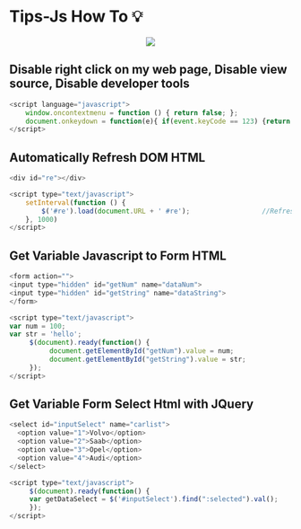 # Tips-Js How To :bulb:

<p align="center">
  <img src ="http://i.imgur.com/dSkU3uC.png" />
</p>


## Disable right click on my web page, Disable view source, Disable developer tools
``` javascript
<script language="javascript">
    window.oncontextmenu = function () { return false; };
    document.onkeydown = function(e){ if(event.keyCode == 123) {return false; } if(e.ctrlKey && e.shiftKey && e.keyCode == 'I'.charCodeAt(0)){return false;}if(e.ctrlKey && e.shiftKey && e.keyCode == 'J'.charCodeAt(0)){return false;}if(e.ctrlKey && e.keyCode == 'U'.charCodeAt(0)){return false;}}
</script>
```

## Automatically  Refresh DOM HTML
``` javascript
<div id="re"></div>

<script type="text/javascript">
    setInterval(function () {
        $('#re').load(document.URL + ' #re');                  //Refresh 1 second
    }, 1000)
</script>
```
## Get Variable Javascript to Form HTML
``` javascript
<form action="">
<input type="hidden" id="getNum" name="dataNum">
<input type="hidden" id="getString" name="dataString">
</form>

<script type="text/javascript">
var num = 100;
var str = 'hello';
     $(document).ready(function() {
          document.getElementById("getNum").value = num;
          document.getElementById("getString").value = str;
     });
</script>
```

## Get Variable Form Select Html with JQuery
``` javascript
<select id="inputSelect" name="carlist">
  <option value="1">Volvo</option>
  <option value="2">Saab</option>
  <option value="3">Opel</option>
  <option value="4">Audi</option>
</select>

<script type="text/javascript">
     $(document).ready(function() {
     var getDataSelect = $('#inputSelect').find(":selected").val();
     });
</script>
```

